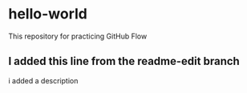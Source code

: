 # hello-world
This repository for practicing GitHub Flow
## I added this line from the readme-edit branch 
i added a description 
